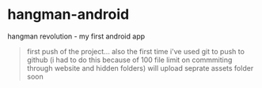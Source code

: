 # hangman-android
hangman revolution - my first android app

> first push of the project... also the first time i've used git to push to github (i had to do this because of 100 file limit on commmiting through website and hidden folders)
> will upload seprate assets folder soon
